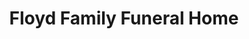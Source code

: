---
title: "Floyd Family Funeral Home"
url: /laurens/floyd-family-funeral-home/
shop: Bestattungen
---